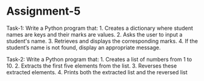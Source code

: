 # Assignment-5

Task-1:
  Write a Python program that:
    1.   Creates a dictionary where student names are keys and their marks are values.
    2.   Asks the user to input a student's name.
    3.   Retrieves and displays the corresponding marks.
    4.   If the student’s name is not found, display an appropriate message.

Task-2:
   Write a Python program that:
    1.   Creates a list of numbers from 1 to 10.
    2.   Extracts the first five elements from the list.
    3.   Reverses these extracted elements.
    4.   Prints both the extracted list and the reversed list
